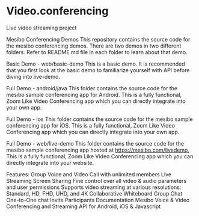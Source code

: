 # Video.conferencing
Live video streaming project

Mesibo Conferencing Demos
This repository contains the source code for the mesibo conferencing demos. There are two demos in two different folders. Refer to README.md file in each folder to learn about that demo.

Basic Demo - web/basic-demo
This is a basic demo. It is recommended that you first look at the basic demo to familiarize yourself with API before diving into live-demo.

Full Demo - android/java
This folder contains the source code for the mesibo sample conferencing app for Android. This is a fully functional, Zoom Like Video Conferencing app which you can directly integrate into your own app.

Full Demo - ios
This folder contains the source code for the mesibo sample conferencing app for iOS. This is a fully functional, Zoom Like Video Conferencing app which you can directly integrate into your own app.

Full Demo - web/live-demo
This folder contains the source code for the mesibo sample conferencing app hosted at https://mesibo.com/livedemo, This is a fully functional, Zoom Like Video Conferencing app which you can directly integrate into your website.

Features:
Group Voice and Video Call with unlimited members
Live Streaming
Screen Sharing
Fine control over all video & audio parameters and user permissions
Supports video streaming at various resolutions: Standard, HD, FHD, UHD, and 4K
Collaborative Whiteboard
Group Chat
One-to-One chat
Invite Participants
Documentation
Mesibo Voice & Video Conferencing and Streaming API for Android, iOS & Javascript
